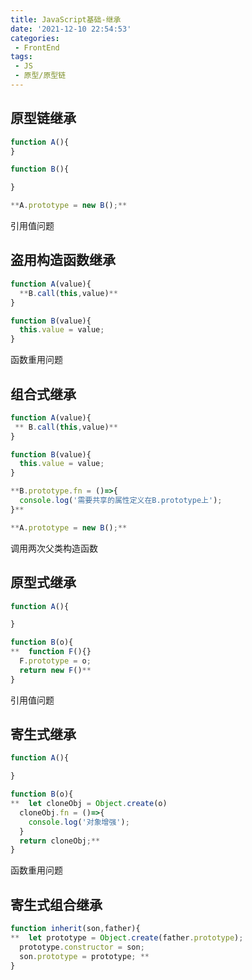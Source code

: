 ```yaml
---
title: JavaScript基础-继承
date: '2021-12-10 22:54:53'
categories:
 - FrontEnd
tags:
 - JS
 - 原型/原型链
---
```




## 原型链继承

```JavaScript
function A(){
}

function B(){

}

**A.prototype = new B();**
```

引用值问题

## 盗用构造函数继承

```JavaScript
function A(value){
  **B.call(this,value)**
}

function B(value){
  this.value = value;
}
```

函数重用问题

## 组合式继承

```JavaScript
function A(value){
 ** B.call(this,value)**
}

function B(value){
  this.value = value;
}

**B.prototype.fn = ()=>{
  console.log('需要共享的属性定义在B.prototype上');
}**

**A.prototype = new B();**
```

调用两次父类构造函数

## 原型式继承

```JavaScript
function A(){

}

function B(o){
**  function F(){}
  F.prototype = o;
  return new F()**
}
```

引用值问题

## 寄生式继承

```JavaScript
function A(){

}

function B(o){
**  let cloneObj = Object.create(o)
  cloneObj.fn = ()=>{
    console.log('对象增强');
  }
  return cloneObj;**
}
```

函数重用问题

## 寄生式组合继承

```JavaScript
function inherit(son,father){
**  let prototype = Object.create(father.prototype);
  prototype.constructor = son;
  son.prototype = prototype; **
}
```